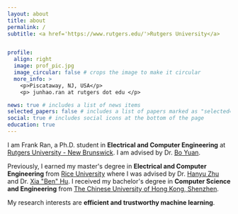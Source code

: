 ```yaml
---
layout: about
title: about
permalink: /
subtitle: <a href='https://www.rutgers.edu/'>Rutgers University</a>


profile:
  align: right
  image: prof_pic.jpg
  image_circular: false # crops the image to make it circular
  more_info: >
    <p>Piscataway, NJ, USA</p>
    <p> junhao.ran at rutgers dot edu </p>

news: true # includes a list of news items
selected_papers: false # includes a list of papers marked as "selected={true}"
social: true # includes social icons at the bottom of the page
education: true
---
```


I am Frank Ran, a Ph.D. student in **Electrical and Computer Engineering** at [Rutgers University - New Brunswick](https://www.ece.rutgers.edu/). I am advised by Dr. [Bo Yuan](https://sites.google.com/site/boyuaneecs/home).

Previously, I earned my master's degree in **Electrical and Computer Engineering** from [Rice University](https://www.rice.edu/) where I was advised by Dr. [Hanyu Zhu](https://zhugroup.rice.edu/) and Dr. [Xia "Ben" Hu](https://cs.rice.edu/~xh37/index.html). I received my bachelor's degree in **Computer Science and Engineering** from [The Chinese University of Hong Kong, Shenzhen](https://www.cuhk.edu.cn/en).

My research interests are **efficient and trustworthy machine learning**.

